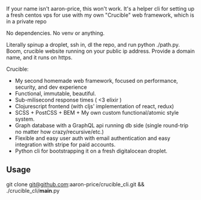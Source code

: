 If your name isn't aaron-price, this won't work.
It's a helper cli for setting up a fresh centos vps for use with my own "Crucible" web framework, which is in a private repo

No dependencies. 
No venv or anything. 

Literally spinup a droplet, ssh in, dl the repo, and run python ./path.py. Boom, crucible website running on your public ip address. Provide a domain name, and it runs on https.

Crucible:
- My second homemade web framework, focused on performance, security, and dev experience
- Functional, immutable, beautiful.
- Sub-milisecond response times ( <3 elixir )
- Clojurescript frontend (with cljs' implementation of react, redux)
- SCSS + PostCSS + BEM + My own custom functional/atomic style system.
- Graph database with a GraphQL api running db side (single round-trip no matter how crazy/recursive/etc.)
- Flexible and easy user auth with email authentication and easy integration with stripe for paid accounts.
- Python cli for bootstrapping it on a fresh digitalocean droplet.

## Usage
git clone git@github.com:aaron-price/crucible_cli.git && ./crucible_cli/__main__.py
